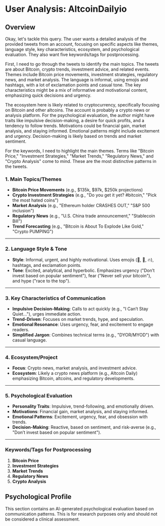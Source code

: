 # User Analysis: AltcoinDailyio

## Overview

<think>
Okay, let's tackle this query. The user wants a detailed analysis of the provided tweets from an account, focusing on specific aspects like themes, language style, key characteristics, ecosystem, and psychological evaluation. They also want five keywords/tags for postprocessing.

First, I need to go through the tweets to identify the main topics. The tweets are about Bitcoin, crypto trends, investment advice, and related events. Themes include Bitcoin price movements, investment strategies, regulatory news, and market analysis. The language is informal, using emojis and hashtags, with a lot of exclamation points and casual tone. The key characteristics might be a mix of informative and motivational content, emphasizing quick decisions and urgency.

The ecosystem here is likely related to cryptocurrency, specifically focusing on Bitcoin and other altcoins. The account is probably a crypto news or analysis platform. For the psychological evaluation, the author might have traits like impulsive decision-making, a desire for quick profits, and a tendency to follow trends. Motivations could be financial gain, market analysis, and staying informed. Emotional patterns might include excitement and urgency. Decision-making is likely based on trends and market sentiment.

For the keywords, I need to highlight the main themes. Terms like "Bitcoin Price," "Investment Strategies," "Market Trends," "Regulatory News," and "Crypto Analysis" come to mind. These are the most distinctive patterns in the tweets.
</think>

### **1. Main Topics/Themes**  
- **Bitcoin Price Movements** (e.g., $135k, $97k, $250k projections)  
- **Crypto Investment Strategies** (e.g., "Do you get it yet? #bitcoin," "Pick the most hated coins")  
- **Market Analysis** (e.g., "Ethereum holder CRASHES OUT," "S&P 500 inclusion")  
- **Regulatory News** (e.g., "U.S. China trade announcement," "Stablecoin Bill")  
- **Trend Forecasting** (e.g., "Bitcoin is About To Explode Like Gold," "Crypto PUMPING")  

---

### **2. Language Style & Tone**  
- **Style**: Informal, urgent, and highly motivational. Uses emojis (🚀, 🍕, 🔥), hashtags, and exclamation points.  
- **Tone**: Excited, analytical, and hyperbolic. Emphasizes urgency ("Don’t invest based on popular sentiment"), fear ("Never sell your bitcoin"), and hype ("race to the top").  

---

### **3. Key Characteristics of Communication**  
- **Impulsive Decision-Making**: Calls to act quickly (e.g., "I Can’t Stay Quiet..."), urges immediate action.  
- **Trend-Driven**: Focuses on market trends, hype, and speculation.  
- **Emotional Resonance**: Uses urgency, fear, and excitement to engage readers.  
- **Simplified Jargon**: Combines technical terms (e.g., "DYOR/MYOD") with casual language.  

---

### **4. Ecosystem/Project**  
- **Focus**: Crypto news, market analysis, and investment advice.  
- **Ecosystem**: Likely a crypto news platform (e.g., Altcoin Daily) emphasizing Bitcoin, altcoins, and regulatory developments.  

---

### **5. Psychological Evaluation**  
- **Personality Traits**: Impulsive, trend-following, and emotionally driven.  
- **Motivations**: Financial gain, market analysis, and staying informed.  
- **Emotional Patterns**: Excitement, urgency, fear, and obsession with trends.  
- **Decision-Making**: Reactive, based on sentiment, and risk-averse (e.g., "Don’t invest based on popular sentiment").  

---

### **Keywords/Tags for Postprocessing**  
1. **Bitcoin Price**  
2. **Investment Strategies**  
3. **Market Trends**  
4. **Regulatory News**  
5. **Crypto Analysis**

## Psychological Profile

This section contains an AI-generated psychological evaluation based on communication patterns. This is for research purposes only and should not be considered a clinical assessment.